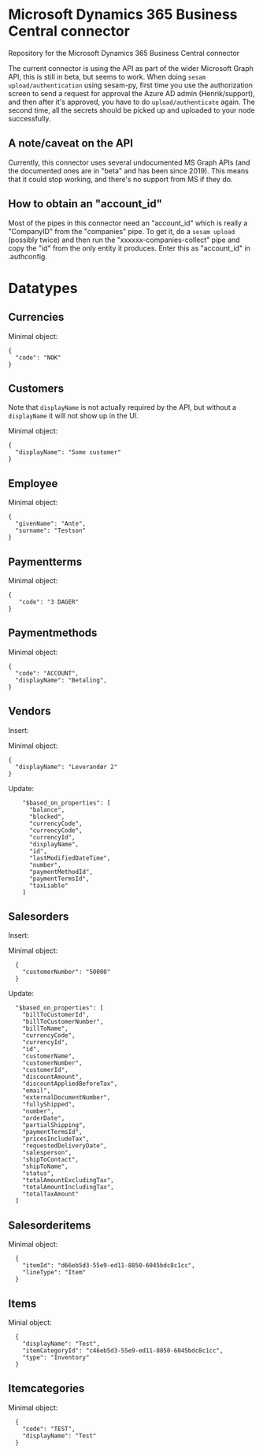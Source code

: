 # Microsoft Dynamics 365 Business Central connector
Repository for the Microsoft Dynamics 365 Business Central connector

The current connector is using the API as part of the wider Microsoft Graph API, this is still in beta, but seems to work. When doing `sesam upload/authentication` using sesam-py, first time you use the authorization screen to send a request for approval the Azure AD admin (Henrik/support), and then after it's approved, you have to do `upload/authenticate` again. The second time, all the secrets should be picked up and uploaded to your node successfully. 

A note/caveat on the API
------------------------

Currently, this connector uses several undocumented MS Graph APIs (and the documented ones are in "beta" and has been since 2019).
This means that it could stop working, and there's no support from MS if they do.

How to obtain an "account_id"
-----------------------------

Most of the pipes in this connector need an "account_id" which is really a "CompanyID" from the "companies" pipe.
To get it, do a `sesam upload` (possibly twice) and then run the "xxxxxx-companies-collect" pipe and copy the "id" 
from the only entity  it produces. Enter this as "account_id" in .authconfig.


# Datatypes
## Currencies
Minimal object:
```
{
  "code": "NOK"
}
```

## Customers
Note that ``displayName`` is not actually required by the API, but without a ``displayName`` it will not show up in the UI.

Minimal object:
```
{
  "displayName": "Some customer"
}
```

## Employee
Minimal object:
```
{
  "givenName": "Ante",
  "surname": "Testson"
}
```

## Paymentterms
Minimal object:
```
{
   "code": "3 DAGER"
}
```

## Paymentmethods
Minimal object:
```
{
  "code": "ACCOUNT",
  "displayName": "Betaling",
}
```

## Vendors
Insert:

Minimal object:
```
{
  "displayName": "Leverandør 2"
}
```

Update:
```
    "$based_on_properties": [
      "balance",
      "blocked",
      "currencyCode",
      "currencyCode",
      "currencyId",
      "displayName",
      "id",
      "lastModifiedDateTime",
      "number",
      "paymentMethodId",
      "paymentTermsId",
      "taxLiable"
    ]
```


## Salesorders
Insert:

Minimal object:
```
  {
    "customerNumber": "50000"
  }
```

Update:
```
  "$based_on_properties": [
    "billToCustomerId",
    "billToCustomerNumber",
    "billToName",
    "currencyCode",
    "currencyId",
    "id",
    "customerName",
    "customerNumber",
    "customerId",
    "discountAmount",
    "discountAppliedBeforeTax",
    "email",
    "externalDocumentNumber",
    "fullyShipped",
    "number",
    "orderDate",
    "partialShipping",
    "paymentTermsId",
    "pricesIncludeTax",
    "requestedDeliveryDate",
    "salesperson",
    "shipToContact",
    "shipToName",
    "status",
    "totalAmountExcludingTax",
    "totalAmountIncludingTax",
    "totalTaxAmount"
  ]
```

## Salesorderitems
Minimal object:
```
  {
    "itemId": "d66eb5d3-55e9-ed11-8850-6045bdc8c1cc",
    "lineType": "Item"  
  }
```

## Items
Minial object:
```
  {
    "displayName": "Test",
    "itemCategoryId": "c46eb5d3-55e9-ed11-8850-6045bdc8c1cc",
    "type": "Inventory"
  }
```

## Itemcategories
Minimal object:
```
  {
    "code": "TEST",
    "displayName": "Test"
  }
```


